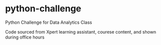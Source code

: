 # python-challenge

Python Challenge for Data Analytics Class


Code sourced from Xpert learning assistant, courese content, and shown during office hours